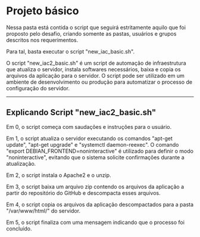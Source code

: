 # Projeto básico

Nessa pasta está contida o script que seguirá estritamente aquilo que foi proposto pelo desafio, criando somente as pastas, usuários e grupos descritos nos requerimentos.

Para tal, basta executar o script "new_iac_basic.sh".

O script "new_iac2_basic.sh" é um script de automação de infraestrutura que atualiza o servidor, instala softwares necessários, baixa e copia os arquivos da aplicação para o servidor. O script pode ser utilizado em um ambiente de desenvolvimento ou produção para automatizar o processo de configuração do servidor.

------

## Explicando Script "new_iac2_basic.sh"

Em 0, o script começa com saudações e instruções para o usuário.

Em 1, o script atualiza o servidor executando os comandos "apt-get update", "apt-get upgrade" e "systemctl daemon-reexec". O comando "export DEBIAN_FRONTEND=noninteractive" é utilizado para definir o modo "noninteractive", evitando que o sistema solicite confirmações durante a atualização.

Em 2, o script instala o Apache2 e o unzip.

Em 3, o script baixa um arquivo zip contendo os arquivos da aplicação a partir do repositório do GitHub e descompacta esses arquivos.

Em 4, o script copia os arquivos da aplicação descompactados para a pasta "/var/www/html/" do servidor.

Em 5, o script finaliza com uma mensagem indicando que o processo foi concluído.
